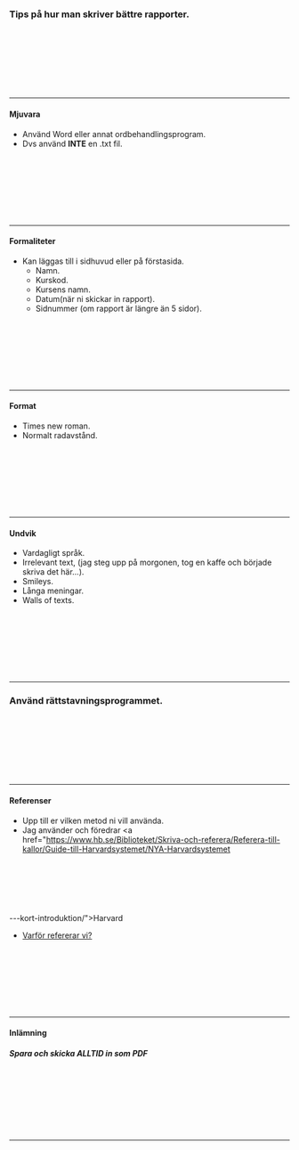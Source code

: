 ### Tips på hur man skriver bättre rapporter.

&nbsp;

&nbsp;

&nbsp;

&nbsp;

---

#### Mjuvara
* Använd Word eller annat ordbehandlingsprogram.
* Dvs använd **INTE** en .txt fil.

&nbsp;

&nbsp;

&nbsp;

&nbsp;

---

#### Formaliteter
* Kan läggas till i sidhuvud eller på förstasida.
  * Namn.
  * Kurskod.
  * Kursens namn.
  * Datum(när ni skickar in rapport).
  * Sidnummer (om rapport är längre än 5 sidor).


&nbsp;

&nbsp;

&nbsp;

&nbsp;

---

#### Format
* Times new roman.
* Normalt radavstånd.


&nbsp;

&nbsp;

&nbsp;

&nbsp;

---

#### Undvik
* Vardagligt språk.
* Irrelevant text, (jag steg upp på morgonen, tog en kaffe och började skriva det här...).
* Smileys.
* Långa meningar.
* Walls of texts.


&nbsp;

&nbsp;

&nbsp;

&nbsp;

---

### Använd rättstavningsprogrammet.


&nbsp;

&nbsp;

&nbsp;

&nbsp;

---

#### Referenser
* Upp till er vilken metod ni vill använda.
* Jag använder och föredrar <a href="https://www.hb.se/Biblioteket/Skriva-och-referera/Referera-till-kallor/Guide-till-Harvardsystemet/NYA-Harvardsystemet
&nbsp;

&nbsp;

&nbsp;

&nbsp;

---kort-introduktion/">Harvard</a>
* <a href="https://hv.se.libguides.com/referera">Varför refererar vi?</a>


&nbsp;

&nbsp;

&nbsp;

&nbsp;

---

#### Inlämning
##### Spara och skicka ALLTID in som PDF


&nbsp;

&nbsp;

&nbsp;

&nbsp;

---

